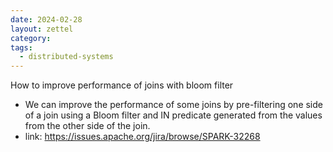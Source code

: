 ```yaml
---
date: 2024-02-28
layout: zettel
category: 
tags:
  - distributed-systems
---
```

How to improve performance of joins with bloom filter
- We can improve the performance of some joins by pre-filtering one side of a join using a Bloom filter and IN predicate generated from the values from the other side of the join.
- link: https://issues.apache.org/jira/browse/SPARK-32268